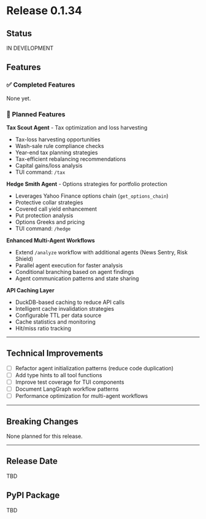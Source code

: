 # Release 0.1.34

## Status
IN DEVELOPMENT

## Features

### ✅ Completed Features

None yet.

### 🚧 Planned Features

**Tax Scout Agent** - Tax optimization and loss harvesting
- Tax-loss harvesting opportunities
- Wash-sale rule compliance checks
- Year-end tax planning strategies
- Tax-efficient rebalancing recommendations
- Capital gains/loss analysis
- TUI command: `/tax`

**Hedge Smith Agent** - Options strategies for portfolio protection
- Leverages Yahoo Finance options chain (`get_options_chain`)
- Protective collar strategies
- Covered call yield enhancement
- Put protection analysis
- Options Greeks and pricing
- TUI command: `/hedge`

**Enhanced Multi-Agent Workflows**
- Extend `/analyze` workflow with additional agents (News Sentry, Risk Shield)
- Parallel agent execution for faster analysis
- Conditional branching based on agent findings
- Agent communication patterns and state sharing

**API Caching Layer**
- DuckDB-based caching to reduce API calls
- Intelligent cache invalidation strategies
- Configurable TTL per data source
- Cache statistics and monitoring
- Hit/miss ratio tracking

---

## Technical Improvements

- [ ] Refactor agent initialization patterns (reduce code duplication)
- [ ] Add type hints to all tool functions
- [ ] Improve test coverage for TUI components
- [ ] Document LangGraph workflow patterns
- [ ] Performance optimization for multi-agent workflows

---

## Breaking Changes

None planned for this release.

---

## Release Date
TBD

## PyPI Package
TBD
